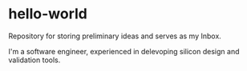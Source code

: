 # hello-world
Repository for storing preliminary ideas and serves as my Inbox.

I'm a software engineer, experienced in delevoping silicon design and validation tools.
